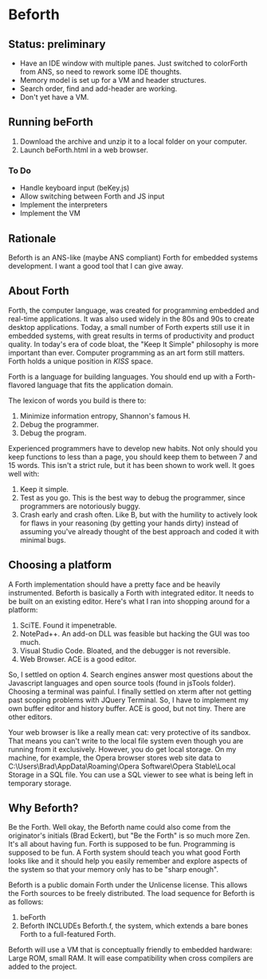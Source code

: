 # Beforth
## Status: preliminary
- Have an IDE window with multiple panes. Just switched to colorForth from ANS, so need to rework some IDE thoughts.
- Memory model is set up for a VM and header structures.
- Search order, find and add-header are working.
- Don't yet have a VM.
## Running beForth
1. Download the archive and unzip it to a local folder on your computer. 
2. Launch beForth.html in a web browser.
### To Do
- Handle keyboard input (beKey.js)
- Allow switching between Forth and JS input
- Implement the interpreters
- Implement the VM
## Rationale
Beforth is an ANS-like (maybe ANS compliant) Forth for embedded systems development. I want a good tool that I can give away.

## About Forth
Forth, the computer language, was created for programming embedded and real-time applications. It was also used widely in the 80s and 90s to create desktop applications. Today, a small number of Forth experts still use it in embedded systems, with great results in terms of productivity and product quality. In today's era of code bloat, the "Keep It Simple" philosophy is more important than ever. Computer programming as an art form still matters. Forth holds a unique position in *KISS* space.

Forth is a language for building languages. You should end up with a Forth-flavored language that fits the application domain. 

The lexicon of words you build is there to: 
1. Minimize information entropy, Shannon's famous H. 
2. Debug the programmer. 
3. Debug the program. 

Experienced programmers have to develop new habits. Not only should you keep functions to less than a page, you should keep them to between 7 and 15 words. This isn't a strict rule, but it has been shown to work well. It goes well with: 

1. Keep it simple. 
2. Test as you go. This is the best way to debug the programmer, since programmers are notoriously buggy. 
3. Crash early and crash often. Like B, but with the humility to actively look for flaws in your reasoning (by getting your hands dirty) instead of assuming you've already thought of the best approach and coded it with minimal bugs. 
## Choosing a platform
A Forth implementation should have a pretty face and be heavily instrumented. Beforth is basically a Forth with integrated editor. It needs to be built on an existing editor. Here's what I ran into shopping around for a platform:

1. SciTE. Found it impenetrable.
2. NotePad++. An add-on DLL was feasible but hacking the GUI was too much.
3. Visual Studio Code. Bloated, and the debugger is not reversible.
4. Web Browser. ACE is a good editor.

So, I settled on option 4. Search engines answer most questions about the Javascript languages and open source tools (found in jsTools folder). Choosing a terminal was painful. I finally settled on xterm after not getting past scoping problems with JQuery Terminal. So, I have to implement my own buffer editor and history buffer. ACE is good, but not tiny. There are other editors.

Your web browser is like a really mean cat: very protective of its sandbox. That means you can't write to the local file system even though you are running from it exclusively. However, you do get local storage. On my machine, for example, the Opera browser stores web site data to C:\Users\Brad\AppData\Roaming\Opera Software\Opera Stable\Local Storage in a SQL file. You can use a SQL viewer to see what is being left in temporary storage.

## Why Beforth?
Be the Forth. Well okay, the Beforth name could also come from the originator's initials (Brad Eckert), but "Be the Forth" is so much more Zen. It's all about having fun. Forth is supposed to be fun. Programming is supposed to be fun. A Forth system should teach you what good Forth looks like and it should help you easily remember and explore aspects of the system so that your memory only has to be "sharp enough".

Beforth is a public domain Forth under the Unlicense license. This allows the Forth sources to be freely distributed. The load sequence for Beforth is as follows:

1. beForth 
2. Beforth INCLUDEs Beforth.f, the system, which extends a bare bones Forth to a full-featured Forth.

Beforth will use a VM that is conceptually friendly to embedded hardware: Large ROM, small RAM. It will ease compatibility when cross compilers are added to the project.
